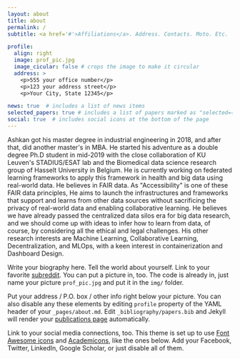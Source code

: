 ```yaml
---
layout: about
title: about
permalink: /
subtitle: <a href='#'>Affiliations</a>. Address. Contacts. Moto. Etc.

profile:
  align: right
  image: prof_pic.jpg
  image_cicular: false # crops the image to make it circular
  address: >
    <p>555 your office number</p>
    <p>123 your address street</p>
    <p>Your City, State 12345</p>

news: true  # includes a list of news items
selected_papers: true # includes a list of papers marked as "selected={true}"
social: true  # includes social icons at the bottom of the page
---
```

Ashkan got his master degree in industrial engineering in 2018, and after that, did another master's in MBA. 
He started his adventure as a double degree Ph.D student in mid-2019 with the close collaboration of KU Leuven's STADIUS/ESAT lab and the Biomedical data science research group of Hasselt University in Belgium.
He is currently working on federated learning frameworks to apply this framework in health and big data using real-world data.
He believes in FAIR data. As "Accessibility" is one of these FAIR data principles, He aims to launch the infrastructures and frameworks that support and learns from other data sources without sacrificing the privacy of real-world data and enabling collaborative learning. He believes we have already passed the centralized data silos era for big data research, and we should come up with ideas to infer how to learn from data, of course, by considering all the ethical and legal challenges.
His other research interests are Machine Learning, Collaborative Learning, Decentralization, and MLOps, with a keen interest in containerization and Dashboard Design.

Write your biography here. Tell the world about yourself. Link to your favorite [subreddit](http://reddit.com). You can put a picture in, too. The code is already in, just name your picture `prof_pic.jpg` and put it in the `img/` folder.

Put your address / P.O. box / other info right below your picture. You can also disable any these elements by editing `profile` property of the YAML header of your `_pages/about.md`. Edit `_bibliography/papers.bib` and Jekyll will render your [publications page](/al-folio/publications/) automatically.

Link to your social media connections, too. This theme is set up to use [Font Awesome icons](http://fortawesome.github.io/Font-Awesome/) and [Academicons](https://jpswalsh.github.io/academicons/), like the ones below. Add your Facebook, Twitter, LinkedIn, Google Scholar, or just disable all of them.
